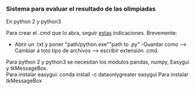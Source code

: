 ### Sistema para evaluar el resultado de las olimpiadas  
En python 2 y python3  

Para crear el .cmd que lo abra, seguir [estas](https://www.pythoncentral.io/execute-python-script-file-shell/) indicaciones.
Brevemente:  
- Abrir un .txt y poner "path/python.exe""path to .py"
-Guardar como --> Cambiar a toto tipo de archivos --> escribir extensión .cmd.  


Para python 2 y python3 se necesitan los modulos pandas, numpy, Easygui y tkMessageBox.  
Para instalar easygui: 
conda install -c dataonlygreater easygui
Para instalar tkMessageBox

